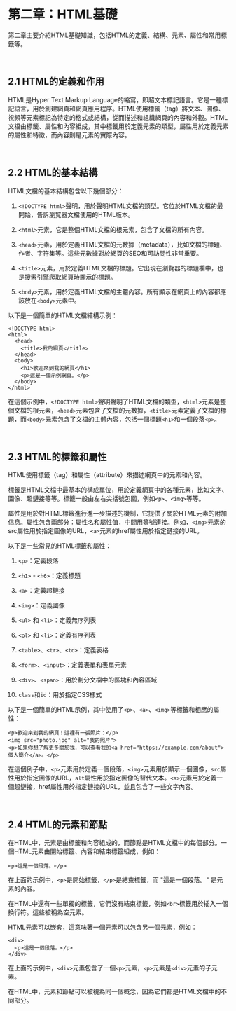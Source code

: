 # 第二章：HTML基礎

第二章主要介紹HTML基礎知識，包括HTML的定義、結構、元素、屬性和常用標籤等。

<br>

## 2.1 HTML的定義和作用

HTML是Hyper Text Markup Language的縮寫，即超文本標記語言。它是一種標記語言，用於創建網頁和網頁應用程序。HTML使用標籤（tag）將文本、圖像、視頻等元素標記為特定的格式或結構，從而描述和組織網頁的內容和外觀。HTML文檔由標籤、屬性和內容組成，其中標籤用於定義元素的類型，屬性用於定義元素的屬性和特徵，而內容則是元素的實際內容。

<br>

## 2.2 HTML的基本結構

HTML文檔的基本結構包含以下幾個部分：

1. `<!DOCTYPE html>`聲明，用於聲明HTML文檔的類型。它位於HTML文檔的最開始，告訴瀏覽器文檔使用的HTML版本。

2. `<html>`元素，它是整個HTML文檔的根元素，包含了文檔的所有內容。

3. `<head>`元素，用於定義HTML文檔的元數據（metadata），比如文檔的標題、作者、字符集等。這些元數據對於網頁的SEO和可訪問性非常重要。

4. `<title>`元素，用於定義HTML文檔的標題。它出現在瀏覽器的標題欄中，也是搜索引擎爬取網頁時顯示的標題。

5. `<body>`元素，用於定義HTML文檔的主體內容。所有顯示在網頁上的內容都應該放在`<body>`元素中。

以下是一個簡單的HTML文檔結構示例：
```
<!DOCTYPE html>
<html>
  <head>
    <title>我的網頁</title>
  </head>
  <body>
    <h1>歡迎來到我的網頁</h1>
    <p>這是一個示例網頁。</p>
  </body>
</html>
```

在這個示例中，`<!DOCTYPE html>`聲明聲明了HTML文檔的類型，```<html>```元素是整個文檔的根元素，`<head>`元素包含了文檔的元數據，`<title>`元素定義了文檔的標題，而`<body>`元素包含了文檔的主體內容，包括一個標題`<h1>`和一個段落`<p>`。

<br>

## 2.3 HTML的標籤和屬性

HTML使用標籤（tag）和屬性（attribute）來描述網頁中的元素和內容。

標籤是HTML文檔中最基本的構成單位，用於定義網頁中的各種元素，比如文字、圖像、超鏈接等等。標籤一般由左右尖括號包圍，例如`<p>`、`<img>`等等。

屬性是用於對HTML標籤進行進一步描述的機制，它提供了關於HTML元素的附加信息。屬性包含兩部分：屬性名和屬性值，中間用等號連接。例如，`<img>`元素的src屬性用於指定圖像的URL，`<a>`元素的href屬性用於指定鏈接的URL。

以下是一些常見的HTML標籤和屬性：

1. `<p>`：定義段落

2. `<h1>` - `<h6>`：定義標題

3. `<a>`：定義超鏈接

4. `<img>`：定義圖像

5. `<ul>` 和 `<li>`：定義無序列表

6. `<ol>` 和 `<li>`：定義有序列表

7. `<table>`、`<tr>`、`<td>`：定義表格

8. `<form>`、`<input>`：定義表單和表單元素

9. `<div>`、`<span>`：用於劃分文檔中的區塊和內容區域

10. `class`和`id`：用於指定CSS樣式

以下是一個簡單的HTML示例，其中使用了`<p>`、`<a>`、`<img>`等標籤和相應的屬性：

```
<p>歡迎來到我的網頁！這裡有一張照片：</p>
<img src="photo.jpg" alt="我的照片">
<p>如果你想了解更多關於我，可以查看我的<a href="https://example.com/about">個人簡介</a>。</p>
```
在這個例子中，`<p>`元素用於定義一個段落，`<img>`元素用於顯示一個圖像，`src`屬性用於指定圖像的URL，`alt`屬性用於指定圖像的替代文本。`<a>`元素用於定義一個超鏈接，href屬性用於指定鏈接的URL，並且包含了一些文字內容。

<br>

## 2.4 HTML的元素和節點

在HTML中，元素是由標籤和內容組成的，而節點是HTML文檔中的每個部分。一個HTML元素由開始標籤、內容和結束標籤組成，例如：

```
<p>這是一個段落。</p>
```
在上面的示例中，`<p>`是開始標籤，`</p>`是結束標籤，而 "這是一個段落。" 是元素的內容。

在HTML中還有一些單獨的標籤，它們沒有結束標籤，例如`<br>`標籤用於插入一個換行符。這些被稱為空元素。

HTML元素可以嵌套，這意味著一個元素可以包含另一個元素，例如：

```
<div>
  <p>這是一個段落。</p>
</div>
```
在上面的示例中，`<div>`元素包含了一個`<p>`元素，`<p>`元素是`<div>`元素的子元素。

在HTML中，元素和節點可以被視為同一個概念，因為它們都是HTML文檔中的不同部分。